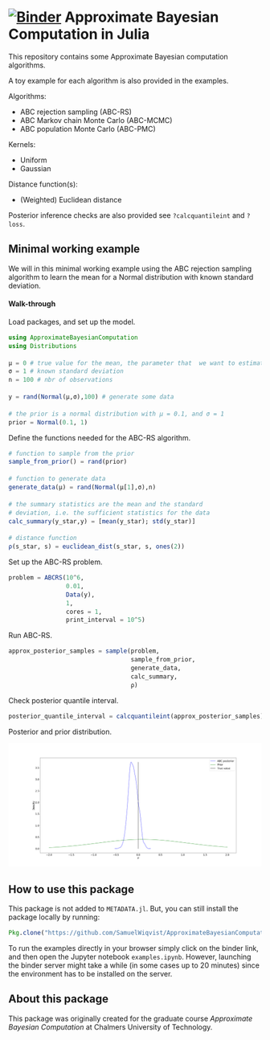 # [![Binder](https://mybinder.org/badge.svg)](https://mybinder.org/v2/gh/SamuelWiqvist/ApproximateBayesianComputation.jl/master) Approximate Bayesian Computation in Julia

<!---
![![Build Status](https://travis-ci.org/SamuelWiqvist/ApproximateBayesianComputation.jl.svg?branch=master)](https://travis-ci.org/SamuelWiqvist/ApproximateBayesianComputation.jl) [![Build status](https://ci.appveyor.com/api/projects/status/6iukm6um8355uldi?svg=true)](https://ci.appveyor.com/project/SamuelWiqvist/approximatebayesiancomputation-jl)[![Coverage Status](https://coveralls.io/repos/github/SamuelWiqvist/ApproximateBayesianComputation.jl/badge.svg)](https://coveralls.io/github/SamuelWiqvist/ApproximateBayesianComputation.jl)[![codecov](https://codecov.io/gh/SamuelWiqvist/ApproximateBayesianComputation.jl/branch/master/graph/badge.svg)](https://codecov.io/gh/SamuelWiqvist/ApproximateBayesianComputation.jl)
--->

This repository contains some Approximate Bayesian computation algorithms.

A toy example for each algorithm is also provided in the examples.

Algorithms:
* ABC rejection sampling (ABC-RS)
* ABC Markov chain Monte Carlo (ABC-MCMC)
* ABC population Monte Carlo (ABC-PMC)

Kernels:
* Uniform
* Gaussian

Distance function(s):
* (Weighted) Euclidean distance

Posterior inference checks are also provided see ```?calcquantileint``` and ```?loss```.


## Minimal working example

We will in this minimal working example using the ABC rejection sampling algorithm
to learn the mean for a Normal distribution with known standard deviation.

#### Walk-through

Load packages, and set up the model.

```julia
using ApproximateBayesianComputation
using Distributions

μ = 0 # true value for the mean, the parameter that  we want to estimate
σ = 1 # known standard deviation
n = 100 # nbr of observations

y = rand(Normal(μ,σ),100) # generate some data

# the prior is a normal distribution with μ = 0.1, and σ = 1
prior = Normal(0.1, 1)
```

Define the functions needed for the ABC-RS algorithm.

```julia
# function to sample from the prior
sample_from_prior() = rand(prior)

# function to generate data
generate_data(μ) = rand(Normal(μ[1],σ),n)

# the summary statistics are the mean and the standard
# deviation, i.e. the sufficient statistics for the data
calc_summary(y_star,y) = [mean(y_star); std(y_star)]

# distance function
ρ(s_star, s) = euclidean_dist(s_star, s, ones(2))
```

Set up the ABC-RS problem.

```julia
problem = ABCRS(10^6,
                0.01,
                Data(y),
                1,
                cores = 1,
                print_interval = 10^5)
```

Run ABC-RS.

```julia
approx_posterior_samples = sample(problem,
                                  sample_from_prior,
                                  generate_data,
                                  calc_summary,
                                  ρ)
```

Check posterior quantile interval.

```julia
posterior_quantile_interval = calcquantileint(approx_posterior_samples)
```

Posterior and prior distribution.

![](/assets/post_min_example.png)


## How to use this package

This package is not added to `METADATA.jl`. But, you can still install the package locally by running:

```julia
Pkg.clone("https://github.com/SamuelWiqvist/ApproximateBayesianComputation.jl")
 ```

To run the examples directly in your browser simply click on the binder link, and then open the Jupyter notebook `examples.ipynb`. However, launching the binder server might take a while (in some cases up to 20 minutes) since the environment has to be installed on the server.

## About this package

This package was originally created for the graduate course *Approximate Bayesian Computation* at Chalmers University of Technology.
